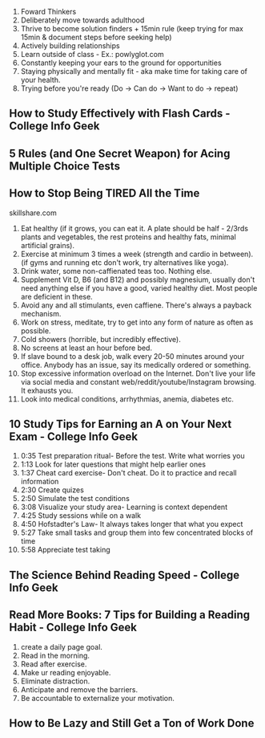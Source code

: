 1. Foward Thinkers
2. Deliberately move towards adulthood
3. Thrive to become solution finders + 15min rule (keep trying for max 15min & document steps before seeking help)
4. Actively building relationships
5. Learn outside of class - Ex.: powlyglot.com
6. Constantly keeping your ears to the ground for opportunities
7. Staying physically and mentally fit - aka make time for taking care of your health.
8. Trying before you're ready (Do -> Can do -> Want to do -> repeat)﻿

## How to Study Effectively with Flash Cards - College Info Geek

## 5 Rules (and One Secret Weapon) for Acing Multiple Choice Tests

## How to Stop Being TIRED All the Time
skillshare.com 
1. Eat healthy (if it grows, you can eat it. A plate should be half - 2/3rds plants and vegetables, the rest proteins and healthy fats, minimal artificial grains).
2. Exercise at minimum 3 times a week (strength and cardio in between). (if gyms and running etc don't work, try alternatives like yoga). 
3. Drink water, some non-caffienated teas too. Nothing else.
4. Supplement Vit D, B6 (and B12) and possibly magnesium, usually don't need anything else if you have a good, varied healthy diet. Most people are deficient in these.
5. Avoid any and all stimulants, even caffiene. There's always a payback mechanism.
6. Work on stress, meditate, try to get into any form of nature as often as possible.
7. Cold showers (horrible, but incredibly effective).
8. No screens at least an hour before bed.
9. If slave bound to a desk job, walk every 20-50 minutes around your office. Anybody has an issue, say its medically ordered or something.
10. Stop excessive information overload on the Internet. Don't live your life via social media and constant web/reddit/youtube/Instagram browsing. It exhausts you.
11. Look into medical conditions, arrhythmias, anemia, diabetes etc. 

## 10 Study Tips for Earning an A on Your Next Exam - College Info Geek

1. 0:35 Test preparation ritual- Before the test. Write what worries you
2. 1:13 Look for later questions that might help earlier ones
3. 1:37 Cheat card exercise- Don't cheat. Do it to practice and recall information
4. 2:30 Create quizes
5. 2:50 Simulate the test conditions
6. 3:08 Visualize your study area- Learning is context dependent
7. 4:25 Study sessions while on a walk
8. 4:50 Hofstadter's Law- It always takes longer that what you expect
9. 5:27 Take small tasks and group them into few concentrated blocks of time
10. 5:58 Appreciate test taking﻿

## The Science Behind Reading Speed - College Info Geek

## Read More Books: 7 Tips for Building a Reading Habit - College Info Geek
1. create a daily page goal.
2. Read in the morning.
3. Read after exercise.
4. Make ur reading enjoyable.
5. Eliminate distraction.
6. Anticipate and remove the barriers.
7. Be accountable to externalize your motivation.


## How to Be Lazy and Still Get a Ton of Work Done


